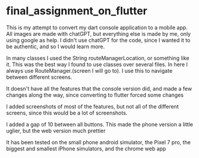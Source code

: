# final_assignment_on_flutter

This is my attempt to convert my dart console application to a mobile app.
All images are made with chatGPT, but everything else is made by me, only using google as help.
I didn't use chatGPT for the code, since I wanted it to be authentic, and so I would learn more.

In many classes I used the String routeManagerLocation, or something like it. This was the best way
I found to use classes over several files. In here I always use RouteManager.(screen I will go to).
I use this to navigate between different screens.

It doesn't have all the features that the console version did, and made a few changes along the way,
since converting to flutter forced some changes

I added screenshots of most of the features, but not all of the different screens, since this would
be a lot of screenshots.

I added a gap of 10 between all buttons. This made the phone version a little uglier, but the web
version much prettier

It has been tested on the small phone android simulator, the Pixel 7 pro, the biggest and smallest
iPhone simulators, and the chrome web app